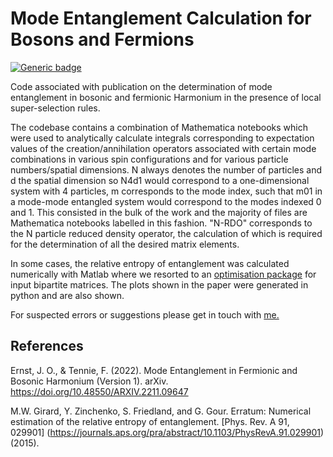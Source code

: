# Mode Entanglement Calculation for Bosons and Fermions

[![Generic badge](https://img.shields.io/badge/arXiv-2305.04899-<COLOR>.svg)](https://arxiv.org/abs/2305.04899)

Code associated with publication on the determination of mode entanglement in bosonic and fermionic Harmonium in the presence of local super-selection rules.
 
The codebase contains a combination of Mathematica notebooks which were used to analytically calculate integrals corresponding to expectation values of the creation/annihilation operators associated with certain mode combinations in various spin configurations and for various particle numbers/spatial dimensions. N always denotes the number of particles and d the spatial dimension so N4d1 would correspond to a one-dimensional system with 4 particles, m corresponds to the mode index, such that m01 in a mode-mode entangled system would correspond to the modes indexed 0 and 1. This consisted in the bulk of the work and the majority of files are Mathematica notebooks labelled in this fashion. "N-RDO" corresponds to the N particle reduced density operator, the calculation of which is required for the determination of all the desired matrix elements.
 
In some cases, the relative entropy of entanglement was calculated numerically with Matlab where we resorted to an [optimisation package](https://github.com/markwgirard/relEntropy) for input bipartite matrices. The plots shown in the paper were generated in python and are also shown.

 For suspected errors or suggestions please get in touch with [me.](jan.ernst@physics.ox.ac.uk)

 ## References

 Ernst, J. O., & Tennie, F. (2022). Mode Entanglement in Fermionic and Bosonic Harmonium (Version 1). arXiv. https://doi.org/10.48550/ARXIV.2211.09647

 M.W. Girard, Y. Zinchenko, S. Friedland, and G. Gour. Erratum: Numerical estimation of the relative entropy of entanglement. [Phys. Rev. A 91, 029901] (https://journals.aps.org/pra/abstract/10.1103/PhysRevA.91.029901) (2015).
